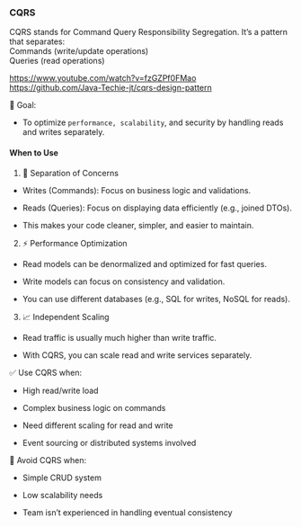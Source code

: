 ### CQRS
CQRS stands for Command Query Responsibility Segregation. It’s a pattern that separates:  
Commands (write/update operations)  
Queries (read operations)

https://www.youtube.com/watch?v=fzGZPf0FMao  
https://github.com/Java-Techie-jt/cqrs-design-pattern  

🎯 Goal:
- To optimize ``performance, scalability``, and security by handling reads and writes separately.

#### When to Use  

1. 🧠 Separation of Concerns
- Writes (Commands): Focus on business logic and validations.

- Reads (Queries): Focus on displaying data efficiently (e.g., joined DTOs).

- This makes your code cleaner, simpler, and easier to maintain.

2. ⚡ Performance Optimization
- Read models can be denormalized and optimized for fast queries.

- Write models can focus on consistency and validation.

- You can use different databases (e.g., SQL for writes, NoSQL for reads).

3. 📈 Independent Scaling
- Read traffic is usually much higher than write traffic.

- With CQRS, you can scale read and write services separately.  

✅ Use CQRS when:

- High read/write load

- Complex business logic on commands

- Need different scaling for read and write

- Event sourcing or distributed systems involved

🚫 Avoid CQRS when:

- Simple CRUD system

- Low scalability needs

- Team isn’t experienced in handling eventual consistency
